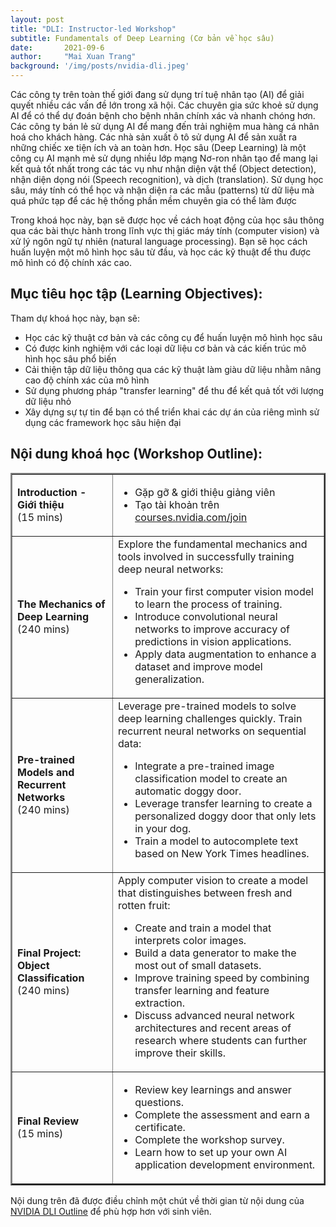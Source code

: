 ```yaml
---
layout: post
title: "DLI: Instructor-led Workshop"
subtitle: Fundamentals of Deep Learning (Cơ bản về học sâu)
date:       2021-09-6
author:     "Mai Xuan Trang"
background: '/img/posts/nvidia-dli.jpeg'
---
```


Các công ty trên toàn thế giới đang sử dụng trí tuệ nhân tạo (AI) để giải quyết nhiều các vấn đề lớn trong xã hội. Các chuyên gia sức khoẻ sử dụng AI để có thể dự đoán bệnh cho bệnh nhân chính xác và nhanh chóng hơn. Các công ty bán lẻ sử dụng AI để mang đến trải nghiệm mua hàng cá nhân hoá cho khách hàng. Các nhà sản xuất ô tô sử dụng AI để sản xuất ra những chiếc xe tiện ích và an toàn hơn. Học sâu (Deep Learning) là một công cụ AI mạnh mẻ sử dụng nhiều lớp mạng Nơ-ron nhân tạo để mang lại kết quả tốt nhất trong các tác vụ như nhận diện vật thể (Object detection), nhận diện dọng nói (Speech recognition), và dịch (translation). Sử dụng học sâu, máy tính có thể học và nhận diện ra các mẫu (patterns) từ dữ liệu mà quá phức tạp để các hệ thống phần mềm chuyên gia có thể làm được

Trong khoá học này, bạn sẽ được học về cách hoạt động của học sâu thông qua các bài thực hành trong lĩnh vực thị giác máy tính (computer vision) và xử lý ngôn ngữ tự nhiên (natural language processing). Bạn sẽ học cách huấn luyện một mô hình học sâu từ đầu, và học các kỹ thuật để thu được mô hình có độ chính xác cao.

## Mục tiêu học tập (Learning Objectives):

Tham dự khoá học này, bạn sẽ:
- Học các kỹ thuật cơ bản và các công cụ để huấn luyện mô hình học sâu
- Có được kinh nghiệm với các loại dữ liệu cơ bản và các kiến trúc mô hình học sâu phổ biến
- Cải thiện tập dữ liệu thông qua các kỹ thuật làm giàu dữ liệu nhằm nâng cao độ chính xác của mô hình
- Sử dụng phương pháp "transfer learning" để thu để kết quả tốt với lượng dữ liệu nhỏ
- Xây dựng sự tự tin để bạn có thể triển khai các dự án của riêng mình sử dụng các framework học sâu hiện đại


## Nội dung khoá học (Workshop Outline):

<table border="2" cellspacing="0" cellpadding="5"> 
    <tbody> 
     <tr> 
      <td><strong>Introduction - <br>Giới thiệu</strong><br> (15 mins)</td> 
      <td>
       <ul> 
        <li>Gặp gỡ & giới thiệu giảng viên</li> 
        <li>Tạo tài khoản trên 
            <a href="https://courses.nvidia.com/join">courses.nvidia.com/join</a>
        </li>
       </ul></td> 
     </tr> 
     <tr> 
      <td><strong>The Mechanics of Deep Learning</strong><br> (240 mins)</td> 
      <td>
        Explore the fundamental mechanics and tools involved in successfully training deep neural networks:
        <ul> 
        <li>Train your first computer vision model to learn the process of training.</li> 
        <li>Introduce convolutional neural networks to improve accuracy of predictions in vision applications.</li> 
        <li>Apply data augmentation to enhance a dataset and improve model generalization.</li> 
       </ul></td> 
     </tr> 
     <tr> 
      <td ><strong>Pre-trained Models and Recurrent Networks </strong><br> (240 mins)</td> 
      <td>
        Leverage pre-trained models to solve deep learning challenges quickly. Train recurrent neural networks on sequential data:
        <ul> 
        <li>Integrate a pre-trained image classification model to create an automatic doggy door.</li> 
        <li>Leverage transfer learning to create a personalized doggy door that only lets in your dog.</li> 
        <li>Train a model to autocomplete text based on New York Times headlines.</li> 
       </ul></td> 
     </tr> 
     <tr> 
      <td><strong>Final Project: Object Classification </strong><br> (240 mins)</td> 
      <td>
        Apply computer vision to create a model that distinguishes between fresh and rotten fruit:
        <ul> 
        <li>Create and train a model that interprets color images.</li> 
        <li>Build a data generator to make the most out of small datasets.</li> 
        <li>Improve training speed by combining transfer learning and feature extraction.</li> 
        <li>Discuss advanced neural network architectures and recent areas of research where students can further improve their skills.</li> 
       </ul></td> 
     </tr> 
     <tr>
      <td><strong>Final Review</strong><br> (15 mins)</td> 
      <td>
       <ul> 
        <li>Review key learnings and answer questions.</li> 
        <li>Complete the assessment and earn a certificate.</li> 
        <li>Complete the workshop survey.</li> 
        <li>Learn how to set up your own AI application development environment.</li> 
       </ul></td> 
     </tr> 
    </tbody> 
   </table>


Nội dung trên đã được điều chỉnh một chút về thời gian từ nội dung của [NVIDIA DLI Outline](https://pail.phenikaa-uni.edu.vn/downloads/dli-fundamentals-of-deep-learning.pdf) để phù hợp hơn với sinh viên.

